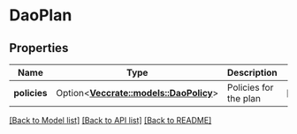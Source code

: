 # DaoPlan

## Properties

Name | Type | Description | Notes
------------ | ------------- | ------------- | -------------
**policies** | Option<[**Vec<crate::models::DaoPolicy>**](DaoPolicy.md)> | Policies for the plan | [optional]

[[Back to Model list]](../README.md#documentation-for-models) [[Back to API list]](../README.md#documentation-for-api-endpoints) [[Back to README]](../README.md)


